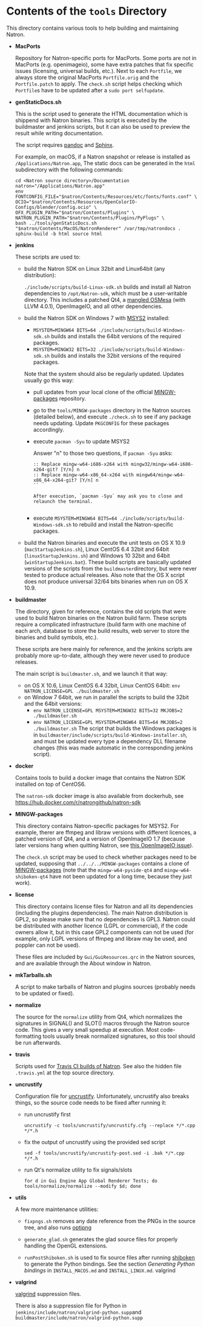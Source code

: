 # Contents of the `tools` Directory

This directory contains various tools to help building and maintaining Natron.

- **MacPorts**
  
  Repository for Natron-specific ports for MacPorts. Some ports are not in MacPorts (e.g. openimageio), some have extra patches that fix specific issues (licensing, universal builds, etc.). Next to each `Portfile`, we always store the original MacPorts `Portfile.orig` and the `Portfile.patch` to apply. The `check.sh` script helps checking which `Portfile`s have to be updated after a `sudo port selfupdate`.

- **genStaticDocs.sh**

  This is the script used to generate the HTML documentation which is shippend with Natron binaries. This script is executed by the buildmaster and jenkins scripts, but it can also be used to preview the result while writing documentation.
  
  The script requires [pandoc](https://pandoc.org/) and [Sphinx](http://sphinx-doc.org/).
  
  For example, on macOS, if a Natron snapshot or release is installed as `/Applications/Natron.app`, The static docs can be generated in the `html` subdirectory with the following commands:
  ```
  cd <Natron source directory>/Documentation
  natron="/Applications/Natron.app"
  env FONTCONFIG_FILE="$natron/Contents/Resources/etc/fonts/fonts.conf" \
  OCIO="$natron/Contents/Resources/OpenColorIO-Configs/blender/config.ocio" \
  OFX_PLUGIN_PATH="$natron/Contents/Plugins" \
  NATRON_PLUGIN_PATH="$natron/Contents/Plugins/PyPlugs" \
  bash ../tools/genStaticDocs.sh "$natron/Contents/MacOS/NatronRenderer" /var/tmp/natrondocs .
  sphinx-build -b html source html
  ```

- **jenkins**

  These scripts are used to:
  
  - build the Natron SDK on Linux 32bit and Linux64bit (any distribution):
	
    `./include/scripts/build-Linux-sdk.sh` builds and install all Natron dependencies to `/opt/Natron-sdk`, which must be a user-writable directory. This includes a patched Qt4, a [mangled OSMesa](https://github.com/devernay/osmesa-install) (with LLVM 4.0.1), OpenImageIO, and all other dependencies.

  - build the Natron SDK on Windows 7 with [MSYS2](https://www.msys2.org/) installed:
	
	  - `MSYSTEM=MINGW64 BITS=64 ./include/scripts/build-Windows-sdk.sh` builds and installs the 64bit versions of the required packages.
	  - `MSYSTEM=MINGW32 BITS=32 ./include/scripts/build-Windows-sdk.sh` builds and installs the 32bit versions of the required packages.
	  
	  Note that the system should also be regularly updated. Updates usually go this way:
	  
      - pull updates from your local clone of the official [MINGW-packages](https://github.com/Alexpux/MINGW-packages) repository.
	  - go to the `tools/MINGW-packages` directory in the Natron sources (detailed below), and execute `./check.sh` to see if any package needs updating. Update `PKGCONFIG` for these packages accordingly.
	  - execute `pacman -Syu` to update MSYS2

	    Answer "n" to those two questions, if `pacman -Syu` asks:

	    ```
		:: Replace mingw-w64-i686-x264 with mingw32/mingw-w64-i686-x264-git? [Y/n] n
	    :: Replace mingw-w64-x86_64-x264 with mingw64/mingw-w64-x86_64-x264-git? [Y/n] n
		``

	    After execution, `pacman -Syu` may ask you to close and relaunch the terminal.
	  
	  - execute `MSYSTEM=MINGW64 BITS=64 ./include/scripts/build-Windows-sdk.sh` to rebuild and install the Natron-specific packages.
	  
  - build the Natron binaries and execute the unit tests on OS X 10.9 (`macStartupJenkins.sh`), Linux CentOS 6.4 32bit and 64bit (`linuxStartupJenkins.sh`) and Windows 10 32bit and 64bit (`winStartupJenkins.bat`). These build scripts are basically updated versions of the scripts from the `buildmaster`directory, but were never tested to produce actual releases. Also note that the OS X script does not produce universal 32/64 bits binaries when run on OS X 10.9.

- **buildmaster**

  The directory, given for reference, contains the old scripts that were used to build Natron binaries on the Natron build farm. These scripts require a complicated infrastructure (build farm with one machine of each arch, database to store the build results, web server to store the binaries and build symbols, etc.).
  
  These scripts are here mainly for reference, and the jenkins scripts are probably more up-to-date, although they were never used to produce releases.
  
  The main script is `buildmaster.sh`, and we launch it that way:
  - on OS X 10.6, Linux CentOS 6.4 32bit, Linux CentOS 64bit: `env NATRON_LICENSE=GPL ./buildmaster.sh`
  - on Window 7 64bit, we run in parallel the scripts to build the 32bit and the 64bit versions:
    - `env NATRON_LICENSE=GPL MSYSTEM=MINGW32 BITS=32 MKJOBS=2  ./buildmaster.sh`
    - `env NATRON_LICENSE=GPL MSYSTEM=MINGW64 BITS=64 MKJOBS=2  ./buildmaster.sh`
  The script that builds the Windows packages is in `buildmaster/include/scripts/build-Windows-installer.sh`, and must be updated every type a dependency DLL filename changes (this was made automatic in the corresponding jenkins script).
  

- **docker**

  Contains tools to build a docker image that contains the Natron SDK installed on top of CentOS6.

  The `natron-sdk` docker image is also available from dockerhub, see https://hub.docker.com/r/natrongithub/natron-sdk
  
- **MINGW-packages**

  This directory contains Natron-specific packages for MSYS2. For example, therer are ffmpeg and libraw versions with different licences, a patched version of Qt4, and a version of OpenImageIO 1.7 (because later versions hang when quitting Natron, see [this OpenImageIO issue](https://github.com/OpenImageIO/oiio/issues/1795)).
  
  The `check.sh` script may be used to check whether packages need to be updated, supposing that `../../../MINGW-packages` contains a clone of [MINGW-packages](https://github.com/Alexpux/MINGW-packages)  (note that the `mingw-w64-pyside-qt4` and `mingw-w64-shiboken-qt4` have not been updated for a long time, because they just work).

- **license**

  This directory contains license files for Natron and all its dependencies (including the plugins dependencies). The main Natron distribution is GPL2, so please make sure that no dependencies is GPL3. Natron could be distributed with another licence (LGPL or commercial), if the code owners allow it, but in this case GPL2 components can not be used (for example, only LGPL versions of ffmpeg and libraw may be used, and poppler can not be used).
  
  These files are included by `Gui/GuiResources.qrc` in the Natron sources, and are available through the About window in Natron.
  
- **mkTarballs.sh**

  A script to make tarballs of Natron and plugins sources (probably needs to be updated or fixed).
  
- **normalize**

  The source for the `normalize` utility from Qt4, which normalizes the signatures in SIGNAL() and SLOT() macros through the Natron source code. This gives a very small speedup at execution. Most code-formatting tools usually break normalized signatures, so this tool should be run afterwards.
  
- **travis**

  Scripts used for [Travis CI builds of Natron](https://travis-ci.org/NatronGitHub/Natron). See also the hidden file `.travis.yml` at the top source directory.

- **uncrustify**

  Configuration file for [uncrustify](http://uncrustify.sourceforge.net/). Unfortunately, uncrustify also breaks things, so the source code needs to be fixed after running it:
  - run uncrustify first
  
    `uncrustify -c tools/uncrustify/uncrustify.cfg --replace */*.cpp */*.h`

  - fix the output of uncrustify using the provided sed script

    `sed -f tools/uncrustify/uncrustify-post.sed -i .bak */*.cpp */*.h`

  - run Qt's normalize utility to fix signals/slots
  
    `for d in Gui Engine App Global Renderer Tests; do tools/normalize/normalize --modify $d; done`

- **utils**

  A few more maintenance utilities:
  
  - `fixpngs.sh` removes any date reference from the PNGs in the source tree, and also runs [optipng](http://optipng.sourceforge.net/)
  
  - `generate_glad.sh` generates the glad source files for properly handling the OpenGL extensions.
  
  - `runPostShiboken.sh` is used to fix source files after running [shiboken](https://github.com/pyside/Shiboken) to generate the Python bindings. See the section *Generating Python bindings* in `INSTALL_MACOS.md` and `INSTALL_LINUX.md`.
valgrind

- **valgrind**

  [valgrind](http://valgrind.org/) suppression files.
  
  There is also a suppression file for Python in `jenkins/include/natron/valgrind-python.supp`and `buildmaster/include/natron/valgrind-python.supp`
